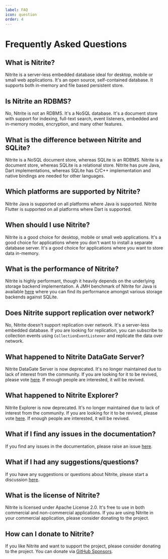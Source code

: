 ```yaml
---
label: FAQ
icon: question
order: 4
---
```


# Frequently Asked Questions

## What is Nitrite?

Nitrite is a server-less embedded database ideal for desktop, mobile or small web applications. It's an open source, self-contained database. It supports both in-memory and file based persistent store.

## Is Nitrite an RDBMS?

No, Nitrite is not an RDBMS. It's a NoSQL database. It's a document store with support for indexing, full-text search, event listeners, embedded and in-memory modes, encryption, and many other features.

## What is the difference between Nitrite and SQLite?

Nitrite is a NoSQL document store, whereas SQLite is an RDBMS. Nitrite is a document store, whereas SQLite is a relational store. Nitrite has pure Java, Dart implementations, whereas SQLite has C/C++ implementation and native bindings are needed for other languages.

## Which platforms are supported by Nitrite?

Nitrite Java is supported on all platforms where Java is supported. Nitrite Flutter is supported on all platforms where Dart is supported. 

## When should I use Nitrite?

Nitrite is a good choice for desktop, mobile or small web applications. It's a good choice for applications where you don't want to install a separate database server. It's a good choice for applications where you want to store data in-memory.

## What is the performance of Nitrite?

Nitrite is highly performant, though it heavily depends on the underlying storage backend implementation. A JMH benchmark of Nitrite for Java is available [here](https://github.com/nitrite/nitrite-jmh) where you can find its performance amongst various storage backends against SQLite.

## Does Nitrite support replication over network?

No, Nitrite doesn't support replication over network. It's a server-less embedded database. If you are looking for replication, you can subscribe to collection events using `CollectionEventListener` and replicate the data over network.

## What happened to Nitrite DataGate Server?

Nitrite DataGate Server is now deprecated. It's no longer maintained due to lack of interest from the community. If you are looking for it to be revived, please vote [here](https://github.com/orgs/nitrite/discussions/1). If enough people are interested, it will be revived.

## What happened to Nitrite Explorer?

Nitrite Explorer is now deprecated. It's no longer maintained due to lack of interest from the community. If you are looking for it to be revived, please vote [here](https://github.com/orgs/nitrite/discussions/2). If enough people are interested, it will be revived.

## What if I find any issues in the documentation?

If you find any issues in the documentation, please raise an issue [here](https://github.com/nitrite/nitrite-doc/issues).

## What if I had any suggestions/questions?

If you have any suggestions or questions about Nitrite, please start a discussion [here](https://github.com/orgs/nitrite/discussions).

## What is the license of Nitrite?

Nitrite is licensed under Apache License 2.0. It's free to use in both commercial and non-commercial applications. If you are using Nitrite in your commercial application, please consider donating to the project.

## How can I donate to Nitrite?

If you like Nitrite and want to support the project, please consider donating to the project. You can donate via [GitHub Sponsors](https://github.com/sponsors/anidotnet).